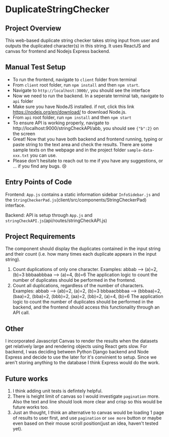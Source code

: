 # DuplicateStringChecker

## Project Overview

This web-based duplicate string checker takes string input from user and outputs the duplicated character(s) in this string. It uses ReactJS and canvas for frontend and Nodejs Express backend.

## Manual Test Setup

- To run the frontend, navigate to `client` folder from terminal
- From `client` root folder, run `npm install` and then `npm start`.
- Navigate to `http://localhost:3000/`, you should see the interface
- Now we need to run the backend. In a seperate terminal tab, navigate to `api` folder
- Make sure you have NodeJS installed. if not, click this link https://nodejs.org/en/download/ to download Node.js.
- From `api` root folder, run `npm install` and then `npm start`
- To ensure API is working properly, navigate to http://localhost:9000/stringCheckAPI/abb, you should see `{"b":2}` on the screen
- Great! Now that you have both backend and frontend running, typing or paste string to the text area and check the results. There are some sample texts on the webpage and in the project folder `sample-data-xxx.txt` you can use.
- Please don't hesitate to reach out to me if you have any suggestions, or ... if you find any bugs. 😢

## Entry Points of Code

Frontend:
`App.js` contains a static information sidebar `InfoSidebar.js` and the `StringCheckerPad.js`(client/src/components/StringCheckerPad) interface.

Backend:
API is setup through `App.js` and `stringCheckAPI.js`(api/routes/stringCheckAPI.js)

## Project Requirements

The component should display the duplicates contained in the input string and their
count (i.e. how many times each duplicate appears in the input string).

1. Count duplications of only one character. Examples:
   abbab —> (a)=2, (b)=3
   bbbaabbbaa —> (a)=4, (b)=6
   The application logic to count the number of duplicates should be performed in the
   frontend.
2. Count all duplications, regardless of the number of characters. Examples:
   abbab —> (ab)=2, (a)=2, (b)=3
   bbbaacbbbaa —> (bbbaa)=2, (baa)=2, (bba)=2, (bbb)=2, (aa)=2, (bb)=2, (a)=4, (b)=6
   The application logic to count the number of duplicates should be performed in
   the backend, and the frontend should access this functionality through an API call.

## Other

I incorporated Javascript Canvas to render the results when the datasets get relatively large and rendering objects using React gets slow. For backend, I was deciding between Python Django backend and Node Express and decide to use the later for it's convinient to setup. Since we aren't storing anything to the database I think Express would do the work.

## Future works

1. I think adding unit tests is defintely helpful.
2. There is height limit of canvas so I would investigate `pagination` more. Also the text and line should look more clear and crisp so this would be future works too.
3. Just an thought, I think an alternative to canvas would be loading 1 page of results to user first, and use `pagination` or `see more` button or maybe even based on their mouse scroll position(just an idea, haven't tested yet).
